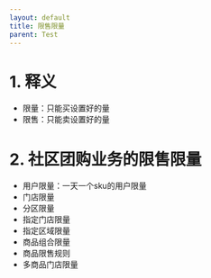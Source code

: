 ```yaml
---
layout: default
title: 限售限量
parent: Test
---
```


# 1. 释义

- 限量：只能买设置好的量
- 限售：只能卖设置好的量

# 2. 社区团购业务的限售限量

- 用户限量：一天一个sku的用户限量
- 门店限量
- 分区限量
- 指定门店限量
- 指定区域限量
- 商品组合限量
- 商品限售规则
- 多商品门店限量